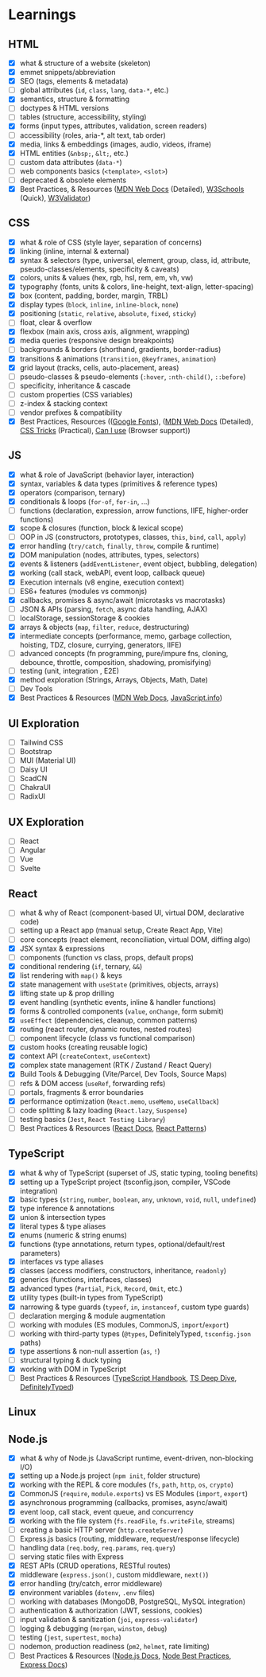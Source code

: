 # Learnings

## HTML

- [x] what & structure of a website (skeleton)
- [x] emmet snippets/abbreviation
- [x] SEO (tags, elements & metadata)
- [ ] global attributes (`id`, `class`, `lang`, `data-*`, etc.)
- [x] semantics, structure & formatting
- [ ] doctypes & HTML versions
- [ ] tables (structure, accessibility, styling)
- [x] forms (input types, attributes, validation, screen readers)
- [ ] accessibility (roles, aria-\*, alt text, tab order)
- [x] media, links & embeddings (images, audio, videos, iframe)
- [x] HTML entities (`&nbsp;`, `&lt;`, etc.)
- [ ] custom data attributes (`data-*`)
- [ ] web components basics (`<template>`, `<slot>`)
- [ ] deprecated & obsolete elements
- [x] Best Practices, & Resources ([MDN Web Docs](https://developer.mozilla.org/en-US/docs/Web/HTML) (Detailed), [W3Schools](https://www.w3schools.com/html/) (Quick), [W3Validator](https://validator.w3.org/#validate_by_input+with_options))

## CSS

- [x] what & role of CSS (style layer, separation of concerns)
- [x] linking (inline, internal & external)
- [x] syntax & selectors (type, universal, element, group, class, id, attribute, pseudo-classes/elements, specificity & caveats)
- [x] colors, units & values (hex, rgb, hsl, rem, em, vh, vw)
- [x] typography (fonts, units & colors, line-height, text-align, letter-spacing)
- [x] box (content, padding, border, margin, TRBL)
- [x] display types (`block`, `inline`, `inline-block`, `none`)
- [x] positioning (`static`, `relative`, `absolute`, `fixed`, `sticky`)
- [ ] float, clear & overflow
- [x] flexbox (main axis, cross axis, alignment, wrapping)
- [x] media queries (responsive design breakpoints)
- [ ] backgrounds & borders (shorthand, gradients, border-radius)
- [x] transitions & animations (`transition`, `@keyframes`, `animation`)
- [x] grid layout (tracks, cells, auto-placement, areas)
- [ ] pseudo-classes & pseudo-elements (`:hover`, `:nth-child()`, `::before`)
- [ ] specificity, inheritance & cascade
- [ ] custom properties (CSS variables)
- [ ] z-index & stacking context
- [ ] vendor prefixes & compatibility
- [x] Best Practices, Resources (([Google Fonts](https://fonts.google.com/)), ([MDN Web Docs](https://developer.mozilla.org/en-US/docs/Web/CSS) (Detailed), [CSS Tricks](https://css-tricks.com/) (Practical), [Can I use](https://caniuse.com/) (Browser support))

## JS

- [x] what & role of JavaScript (behavior layer, interaction)
- [x] syntax, variables & data types (primitives & reference types)
- [x] operators (comparison, ternary)
- [x] conditionals & loops (`for-of`, `for-in`, ...)
- [ ] functions (declaration, expression, arrow functions, IIFE, higher-order functions)
- [x] scope & closures (function, block & lexical scope)
- [ ] OOP in JS (constructors, prototypes, classes, `this`, `bind`, `call`, `apply`)
- [x] error handling (`try/catch`, `finally`, `throw`, compile & runtime)
- [x] DOM manipulation (nodes, attributes, types, selectors)
- [x] events & listeners (`addEventListener`, event object, bubbling, delegation)
- [x] working (call stack, webAPI, event loop, callback queue)
- [x] Execution internals (v8 engine, execution context)
- [ ] ES6+ features (modules vs commonjs)
- [x] callbacks, promises & async/await (microtasks vs macrotasks)
- [ ] JSON & APIs (parsing, `fetch`, async data handling, AJAX)
- [ ] localStorage, sessionStorage & cookies
- [x] arrays & objects (`map`, `filter`, `reduce`, destructuring)
- [x] intermediate concepts (performance, memo, garbage collection, hoisting, TDZ, closure, currying, generators, IIFE)
- [ ] advanced concepts (fn programming,  pure/impure fns, cloning, debounce, throttle, composition, shadowing, promisifying)
- [ ] testing (unit, integration , E2E)
- [x] method exploration (Strings, Arrays, Objects, Math, Date)
- [ ] Dev Tools
- [x] Best Practices & Resources ([MDN Web Docs](https://developer.mozilla.org/en-US/docs/Web/JavaScript), [JavaScript.info](https://javascript.info/))

## UI Exploration

- [ ] Tailwind CSS
- [ ] Bootstrap
- [ ] MUI (Material UI)
- [ ] Daisy UI
- [ ] ScadCN
- [ ] ChakraUI
- [ ] RadixUI

## UX Exploration

- [ ] React
- [ ] Angular
- [ ] Vue
- [ ] Svelte

## React

- [ ] what & why of React (component-based UI, virtual DOM, declarative code)
- [ ] setting up a React app (manual setup, Create React App, Vite)
- [ ] core concepts (react element, reconciliation, virtual DOM, diffing algo)
- [x] JSX syntax & expressions
- [ ] components (function vs class, props, default props)
- [x] conditional rendering (`if`, ternary, `&&`)
- [x] list rendering with `map()` & keys
- [x] state management with `useState` (primitives, objects, arrays)
- [x] lifting state up & prop drilling
- [x] event handling (synthetic events, inline & handler functions)
- [x] forms & controlled components (`value`, `onChange`, form submit)
- [x] `useEffect` (dependencies, cleanup, common patterns)
- [x] routing (react router, dynamic routes, nested routes)
- [ ] component lifecycle (class vs functional comparison)
- [x] custom hooks (creating reusable logic)
- [x] context API (`createContext`, `useContext`)
- [x] complex state management (RTK / Zustand / React Query)
- [x] Build Tools & Debugging (Vite/Parcel, Dev Tools, Source Maps)
- [ ] refs & DOM access (`useRef`, forwarding refs)
- [ ] portals, fragments & error boundaries
- [x] performance optimization (`React.memo`, `useMemo`, `useCallback`)
- [ ] code splitting & lazy loading (`React.lazy`, `Suspense`)
- [ ] testing basics (`Jest`, `React Testing Library`)
- [ ] Best Practices & Resources ([React Docs](https://react.dev/), [React Patterns](https://reactpatterns.com/))

## TypeScript

- [x] what & why of TypeScript (superset of JS, static typing, tooling benefits)
- [x] setting up a TypeScript project (tsconfig.json, compiler, VSCode integration)
- [x] basic types (`string`, `number`, `boolean`, `any`, `unknown`, `void`, `null`, `undefined`)
- [x] type inference & annotations
- [x] union & intersection types
- [x] literal types & type aliases
- [x] enums (numeric & string enums)
- [x] functions (type annotations, return types, optional/default/rest parameters)
- [x] interfaces vs type aliases
- [x] classes (access modifiers, constructors, inheritance, `readonly`)
- [x] generics (functions, interfaces, classes)
- [x] advanced types (`Partial`, `Pick`, `Record`, `Omit`, etc.)
- [x] utility types (built-in types from TypeScript)
- [x] narrowing & type guards (`typeof`, `in`, `instanceof`, custom type guards)
- [ ] declaration merging & module augmentation
- [ ] working with modules (ES modules, CommonJS, `import`/`export`)
- [ ] working with third-party types (`@types`, DefinitelyTyped, `tsconfig.json` paths)
- [x] type assertions & non-null assertion (`as`, `!`)
- [ ] structural typing & duck typing
- [x] working with DOM in TypeScript
- [ ] Best Practices & Resources ([TypeScript Handbook](https://www.typescriptlang.org/docs/), [TS Deep Dive](https://basarat.gitbook.io/typescript/), [DefinitelyTyped](https://github.com/DefinitelyTyped/DefinitelyTyped))

## Linux

## Node.js

- [x] what & why of Node.js (JavaScript runtime, event-driven, non-blocking I/O)
- [x] setting up a Node.js project (`npm init`, folder structure)
- [x] working with the REPL & core modules (`fs`, `path`, `http`, `os`, `crypto`)
- [x] CommonJS (`require`, `module.exports`) vs ES Modules (`import`, `export`)
- [x] asynchronous programming (callbacks, promises, async/await)
- [x] event loop, call stack, event queue, and concurrency
- [x] working with the file system (`fs.readFile`, `fs.writeFile`, streams)
- [ ] creating a basic HTTP server (`http.createServer`)
- [ ] Express.js basics (routing, middleware, request/response lifecycle)
- [ ] handling data (`req.body`, `req.params`, `req.query`)
- [ ] serving static files with Express
- [x] REST APIs (CRUD operations, RESTful routes)
- [x] middleware (`express.json()`, custom middleware, `next()`)
- [x] error handling (try/catch, error middleware)
- [x] environment variables (`dotenv`, `.env` files)
- [ ] working with databases (MongoDB, PostgreSQL, MySQL integration)
- [ ] authentication & authorization (JWT, sessions, cookies)
- [ ] input validation & sanitization (`joi`, `express-validator`)
- [ ] logging & debugging (`morgan`, `winston`, `debug`)
- [ ] testing (`jest`, `supertest`, `mocha`)
- [ ] nodemon, production readiness (`pm2`, `helmet`, rate limiting)
- [ ] Best Practices & Resources ([Node.js Docs](https://nodejs.org/en/docs), [Node Best Practices](https://github.com/goldbergyoni/nodebestpractices), [Express Docs](https://expressjs.com/))
